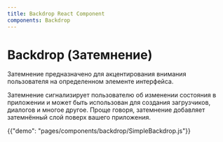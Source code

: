 ```yaml
---
title: Backdrop React Component
components: Backdrop
---
```


# Backdrop (Затемнение)

<p class="description">Затемнение предназначено для акцентирования внимания пользователя на определенном элементе интерфейса.</p>

Затемнение сигнализирует пользователю об изменении состояния в приложении и может быть использован для создания загрузчиков, диалогов и многое другое. Проще говоря, затемнение добавляет затемнённый слой поверх вашего приложения.

{{"demo": "pages/components/backdrop/SimpleBackdrop.js"}}
